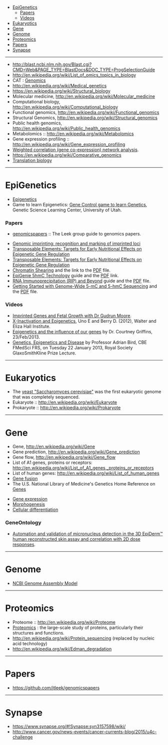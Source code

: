 + [EpiGenetics](#epigenetics)
   + [Papers](#papers)
   + [Videos](#videos)
+ [Eukaryotics](#eukaryotics)
+ [Gene](#gene)
+ [Genome](#genome)
+ [Proteomics](#proteomics)
+ [Papers](#papers)
+ [Synapse](#synapse)

----

+ http://blast.ncbi.nlm.nih.gov/Blast.cgi?CMD=Web&PAGE_TYPE=BlastDocs&DOC_TYPE=ProgSelectionGuide
+ http://en.wikipedia.org/wiki/List_of_omics_topics_in_biology
+ CAT : [Genomics](http://en.wikipedia.org/wiki/Category:Genomics)
+ http://en.wikipedia.org/wiki/Medical_genetics
+ https://en.wikipedia.org/wiki/Structural_biology
+ Molecular medicine, http://en.wikipedia.org/wiki/Molecular_medicine
+ Computational biology, http://en.wikipedia.org/wiki/Computational_biology
+ Functional genomics, http://en.wikipedia.org/wiki/Functional_genomics
+ Structural Genomics, http://en.wikipedia.org/wiki/Structural_genomics
+ Public health genomics, http://en.wikipedia.org/wiki/Public_health_genomics
+ Metabolomics :: http://en.wikipedia.org/wiki/Metabolomics
+ Gene expression profiling :: http://en.wikipedia.org/wiki/Gene_expression_profiling
+ [Weighted correlation (gene co-expression) network analysis](http://en.wikipedia.org/wiki/Weighted_correlation_network_analysis).
+ https://en.wikipedia.org/wiki/Comparative_genomics
+ [Translation biology](http://en.wikipedia.org/wiki/Translation_%28biology%29)

----

# EpiGenetics 
+ [Epigenetics](http://en.wikipedia.org/wiki/Epigenetics)
+ Game to learn Epigenetics: [Gene Control game to learn Genetics](http://learn.genetics.utah.edu/content/epigenetics/control/), Genetic Science Learning Center, University of Utah.

### Papers
+ [genomicspapers](https://github.com/jtleek/genomicspapers) :: The Leek group guide to genomics papers.
* [Genomic imprinting: recognition and marking of imprinted loci](http://www.ncbi.nlm.nih.gov/pubmed/22195775)
* [Transposable Elements: Targets for Early Nutritional Effects on Epigenetic Gene Regulation](http://www.ncbi.nlm.nih.gov/pmc/articles/PMC165709/)
* [Transposable Elements: Targets for Early Nutritional Effects on Epigenetic Gene Regulation](http://www.ncbi.nlm.nih.gov/pmc/articles/PMC165709/)
* [Chromatin Shearing](http://epigenie.com/epigenie-guide-chromatin-shearing/) and the link to the [PDF](http://epigenie.com/wp-content/uploads/2013/05/Chromatin-Shearing_D4.pdf) file.
* [EpiGenie 5hmC Technology](http://epigenie.com/epigenie-5hmc-technology-guide/) guide and the [PDF](http://media.epigenie.com/wp-content/uploads/2012/10/5hmC-Technology-Guide_D71.pdf) link.
* [RNA Immunoprecipitation (RIP) and Beyond](http://epigenie.com/epigenie-guide-rna-immunoprecipitation-rip-and-beyond/) guide and the [PDF](http://epigenie.com/wp-content/uploads/2013/07/RIP-Guide_D3.pdf) file.
* [Getting Started with Genome-Wide 5-mC and 5-hmC Sequencing](http://epigenie.com/guide-getting-started-with-genome-wide-5-mc-and-5-hmc-sequencing/) and the [PDF](http://epigenie.com/wp-content/uploads/2013/04/Zymo-DNAm-Sequencing-Guide_D4.pdf) file.

### Videos
+ [Imprinted Genes and Fetal Growth with Dr Gudrun Moore](http://epigenie.com/imprinted-genes-and-fetal-growth-with-dr-gudrun-moore/).
+ [X-Inactivation and Epigenetics](http://www.wehi.edu.au/x_inactivation_and_epigenetics/), Uno E and Berry D. (2012), Walter and Eliza Hall Institute.
+ [Epigenetics and the influence of our genes](http://www.youtube.com/watch?v=JTBg6hqeuTg) by Dr. Courtney Griffins, 23/Feb/2013.
+ [Genetics, Epigenetics and Disease](http://www.youtube.com/watch?v=SHpfkNRscOc&feature=endscreen) by Professor Adrian Bird, CBE FMedSci FRS, on Tuesday 22 January 2013, Royal Society GlaxoSmithKline Prize Lecture.

----

# Eukaryotics
* The [yeast "Saccharomyces cerevisiae"](https://secure.wikimedia.org/wikipedia/en/wiki/Saccharomyces_cerevisiae) was the first eukaryotic genome that was completely sequenced.
* Eukaryote :: http://en.wikipedia.org/wiki/Eukaryote
* Prokaryote :: http://en.wikipedia.org/wiki/Prokaryote

----

# Gene
* Gene, http://en.wikipedia.org/wiki/Gene
* Gene prediction, http://en.wikipedia.org/wiki/Gene_prediction
* Gene flow, http://en.wikipedia.org/wiki/Gene_flow
* List of A1 genes, proteins or receptors: http://en.wikipedia.org/wiki/List_of_A1_genes,_proteins_or_receptors
* List of human genes: http://en.wikipedia.org/wiki/List_of_human_genes
* [Gene fusion](http://en.wikipedia.org/wiki/Gene_fusion)
* The U.S. National Library of Medicine's Genetics Home Reference on [Genes](http://ghr.nlm.nih.gov/BrowseGenes) 
+ [Gene expression](http://en.wikipedia.org/wiki/Gene_expression)
+ [Morphogenesis](http://en.wikipedia.org/wiki/Morphogenesis)
+ [Cellular differentiation](http://en.wikipedia.org/wiki/Cellular_differentiation)

### GeneOntology
* [Automation and validation of micronucleus detection in the 3D EpiDerm™ human reconstructed skin assay and correlation with 2D dose responses](http://europepmc.org/articles/PMC3983754).

----

# Genome 
* [NCBI Genome Assembly Model](https://www.ncbi.nlm.nih.gov/assembly/model/)

----

# Proteomics
* Proteome :: http://en.wikipedia.org/wiki/Proteome
* [Proteomics](http://en.wikipedia.org/wiki/Proteomics) : the large-scale study of proteins, particularly their structures and functions.
* http://en.wikipedia.org/wiki/Protein_sequencing (replaced by nucleic acid technology)
* http://en.wikipedia.org/wiki/Edman_degradation

---- 

# Papers
+ https://github.com/jtleek/genomicspapers

----

# Synapse
+ https://www.synapse.org/#!Synapse:syn3157598/wiki/
+ http://www.cancer.gov/news-events/cancer-currents-blog/2015/u4c-challenge
